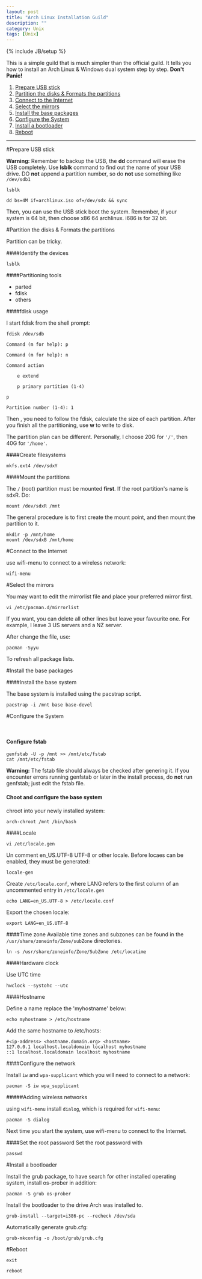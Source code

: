 ```yaml
---
layout: post
title: "Arch Linux Installation Guild"
description: ""
category: Unix
tags: [Unix]
---
```

{% include JB/setup %}

This is a simple guild that is much simpler than the official guild. It tells you how to install an Arch Linux & Windows dual system step by step. **Don't Panic!**

<!--more-->


1. [Prepare USB stick](#Prepare)
2. [Partition the disks & Formats the partitions](#Partition)
3. [Connect to the Internet](#Internet)
4. [Select the mirrors](#Mirrors)
5. [Install the base packages](#Packages)
6. [Configure the System](#Configuration)
7. [Install a bootloader](#Bootloader)
8. [Reboot](#Reboot)

---------

#Prepare USB stick <a id="Prepare"></a>



**Warning:** Remember to backup the USB, the **dd** command will erase the USB completely. 
Use **lsblk** command to find out the name of your USB drive.
DO **not** append a partition number, so do **not** use something like ```/dev/sdb1```

```
lsblk
```

```
dd bs=4M if=archlinux.iso of=/dev/sdx && sync
```

Then, you can use the USB stick boot the system.
Remember, if your system is 64 bit, then choose x86 64 archlinux. i686 is for 32 bit.

#Partition the disks & Formats the partitions<a id="Partition"></a>

Partition can be tricky.

####Identify the devices

```
lsblk
```

####Partitioning tools

 - parted
 - fdisk
 - others
 
####fdisk usage

I start fdisk from the shell prompt:

```
fdisk /dev/sdb
```

```
Command (m for help): p
```


    Command (m for help): n

    Command action

    	e extend

    	p primary partition (1-4)

    p

    Partition number (1-4): 1

Then , you need to follow the fdisk, calculate the size of each partition.
After you finish all the partitioning, use **w** to write to disk.

The partition plan can be different. Personally, I choose 20G for ```'/'```, then 40G for ```'/home'```.

####Create filesystems

```
mkfs.ext4 /dev/sdxY
```

####Mount the partitions

The ```/```  (root) partition must be mounted **first**.  If the root partition's name is sdxR. Do:

```
mount /dev/sdxR /mnt
```

The general procedure is to first create the mount point, and then mount the partition to it.

    mkdir -p /mnt/home
    mount /dev/sdxB /mnt/home


#Connect to the Internet<a id="Internet"></a>

use wifi-menu to connect to a wireless network:

```
wifi-menu
```

#Select the mirrors<a id="Mirrors"></a>


You may want to edit the mirrorlist file and place your preferred mirror first.

```
vi /etc/pacman.d/mirrorlist
```

If you want, you can delete all other lines but leave your favourite one. For example, I leave 3 US servers and a NZ server.

After change the file, use:

```
pacman -Syyu
```

To refresh all package lists.


#Install the base packages<a id="Packages"></a>


####Install the base system

The base system is installed using the pacstrap script.

```
pacstrap -i /mnt base base-devel
```

#Configure the System <a id="Configuration"></a> 

<br />

#### Configure fstab

    genfstab -U -p /mnt >> /mnt/etc/fstab
    cat /mnt/etc/fstab

**Warning:** The fstab file should always be checked after genering it. If you encounter errors running genfstab or later in the install process, do **not** run genfstab; just edit the fstab file.

#### Choot and configure the base system

chroot into your newly installed system:

```
arch-chroot /mnt /bin/bash
```

####Locale

```
vi /etc/locale.gen
```

Un comment en_US.UTF-8 UTF-8 or other locale.
Before locaes can be enabled, they must be generated:

```
locale-gen
```

Create ```/etc/locale.conf```, where LANG refers to the first column of an uncommented entry in ```/etc/locale.gen```

```
echo LANG=en_US.UTF-8 > /etc/locale.conf
```

Export the chosen locale:

```
export LANG=en_US.UTF-8
```


####Time zone
Available time zones and subzones can be found in the ```/usr/share/zoneinfo/Zone/subZone``` directories.

```
ln -s /usr/share/zoneinfo/Zone/SubZone /etc/locatime
```

####Hardware clock

Use UTC time

```
hwclock --systohc --utc
```

####Hostname

Define a name replace the 'myhostname' below:

```
echo myhostname > /etc/hostname
```

Add the same hostname to /etc/hosts:

    #<ip-address> <hostname.domain.org> <hostname>
    127.0.0.1 localhost.localdomain localhost myhostname
    ::1 localhost.localdomain localhost myhostname

####Configure the network

Install ```iw``` and ```wpa-supplicant``` which you will need to connect to a network:

```
pacman -S iw wpa_supplicant
```

#####Adding wireless networks

using ```wifi-menu```
install ```dialog```, which is required for ```wifi-menu```:

```
pacman -S dialog
```

Next time you start the system, use wifi-menu to connect to the Internet.

####Set the root password
Set the root password with

```
passwd
```

#Install a bootloader<a id="Bootloader"></a>

Install the grub package, to have search for other installed operating system, install os-prober in addition:

```
pacman -S grub os-prober
```

Install the bootloader to the drive Arch was installed to.

```
grub-install --target=i386-pc --recheck /dev/sda
```

Automatically generate grub.cfg:

```
grub-mkconfig -o /boot/grub/grub.cfg
```

#Reboot<a id="Reboot"></a>

```
exit
```

```
reboot
```
